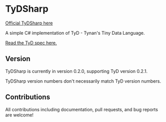 # TyDSharp

[Official TyDSharp here](https://github.com/tyd-lang/TyDSharp)

A simple C# implementation of TyD - Tynan's Tiny Data Language.

[Read the TyD spec here.](https://github.com/tyd-lang/TyD)

## Version

TyDSharp is currently in version 0.2.0, supporting TyD version 0.2.1.

TyDSharp version numbers don't necessarily match TyD version numbers.

## Contributions

All contributions including documentation, pull requests, and bug reports are welcome!
